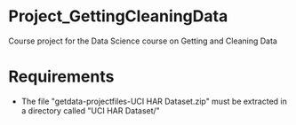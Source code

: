 # Project_GettingCleaningData
Course project for the Data Science course on Getting and Cleaning Data

# Requirements
* The file "getdata-projectfiles-UCI HAR Dataset.zip" must be extracted in a directory called "UCI HAR Dataset/"